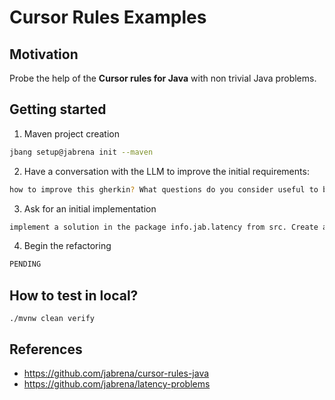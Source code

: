 # Cursor Rules Examples

## Motivation

Probe the help of the **Cursor rules for Java** with non trivial Java problems.

## Getting started

1. Maven project creation

```bash
jbang setup@jabrena init --maven
```

2. Have a conversation with the LLM to improve the initial requirements:

```bash
how to improve this gherkin? What questions do you consider useful to be anwered in order to update this gherkin file?
```

3. Ask for an initial implementation

```bash
implement a solution in the package info.jab.latency from src. Create a solution and later add test classes. Verify the changes with the command: ./mvnw clean verify
```

4. Begin the refactoring

```bash
PENDING
```

## How to test in local?

```
./mvnw clean verify
```

## References

- https://github.com/jabrena/cursor-rules-java
- https://github.com/jabrena/latency-problems